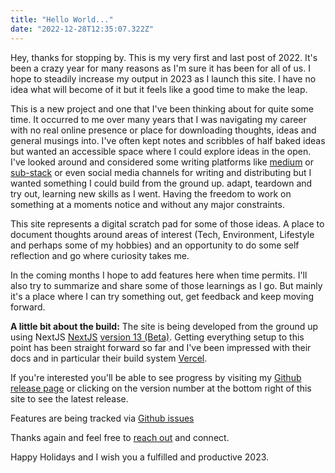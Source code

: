 ```yaml
---
title: "Hello World..."
date: "2022-12-28T12:35:07.322Z"
---
```


Hey, thanks for stopping by. This is my very first and last post of 2022. It's been a crazy year for many reasons as I'm sure it has been for all of us. I hope to steadily increase my output in 2023 as I launch this site. I have no idea what will become of it but it feels like a good time to make the leap.

This is a new project and one that I've been thinking about for quite some time. It occurred to me over many years that I was navigating my career with no real online presence or place for downloading thoughts, ideas and general musings into. I've often kept notes and scribbles of half baked ideas but wanted an accessible space where I could explore ideas in the open. I've looked around and considered some writing platforms like [medium](https://medium.com) or [sub-stack](https://substack.com) or even social media channels for writing and distributing but I wanted something I could build from the ground up. adapt, teardown and try out, learning new skills as I went. Having the freedom to work on something at a moments notice and without any major constraints.

This site represents a digital scratch pad for some of those ideas. A place to document thoughts around areas of interest (Tech, Environment, Lifestyle and perhaps some of my hobbies) and an opportunity to do some self reflection and go where curiosity takes me.

In the coming months I hope to add features here when time permits. I'll also try to summarize and share some of those learnings as I go. But mainly it's a place where I can try something out, get feedback and keep moving forward.

**A little bit about the build:** The site is being developed from the ground up using NextJS [NextJS](https://nextjs.org) [version 13 (Beta)](https://beta.nextjs.org/docs). Getting everything setup to this point has been straight forward so far and I've been impressed with their docs and in particular their build system [Vercel](https://vercel.com).

If you're interested you'll be able to see progress by visiting my [Github release page](https://github.com/owzzz/owainl.blog/releases) or clicking on the version number at the bottom right of this site to see the latest release.

Features are being tracked via [Github issues](https://github.com/owzzz/owainl.blog/issues?q=is%3Aissue+is%3Aopen+sort%3Aupdated-desc)

Thanks again and feel free to [reach out](mailto:owain@owainl.co?subject=Website%20enquiry) and connect.

Happy Holidays and I wish you a fulfilled and productive 2023.